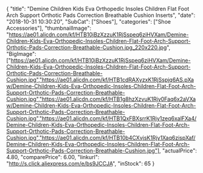 {
	"title": "Demine Children Kids Eva Orthopedic Insoles Children Flat Foot Arch Support Orthotic Pads Correction Breathable Cushion Inserts",
	"date": "2018-10-31 10:30:20",
	"SubCat": ["Shoes"],
	"categories": ["Shoe Accessories"],
	"thumbnailImage": "https://ae01.alicdn.com/kf/HTB10jBzXzzuK1RjSspeq6ziHVXam/Demine-Children-Kids-Eva-Orthopedic-Insoles-Children-Flat-Foot-Arch-Support-Orthotic-Pads-Correction-Breathable-Cushion.jpg_220x220.jpg",
	"BigImage": ["https://ae01.alicdn.com/kf/HTB10jBzXzzuK1RjSspeq6ziHVXam/Demine-Children-Kids-Eva-Orthopedic-Insoles-Children-Flat-Foot-Arch-Support-Orthotic-Pads-Correction-Breathable-Cushion.jpg","https://ae01.alicdn.com/kf/HTB1cdRAXyzxK1RjSspjq6AS.pXaw/Demine-Children-Kids-Eva-Orthopedic-Insoles-Children-Flat-Foot-Arch-Support-Orthotic-Pads-Correction-Breathable-Cushion.jpg","https://ae01.alicdn.com/kf/HTB1g8hzXzvuK1Rjy0Faq6x2aVXaw/Demine-Children-Kids-Eva-Orthopedic-Insoles-Children-Flat-Foot-Arch-Support-Orthotic-Pads-Correction-Breathable-Cushion.jpg","https://ae01.alicdn.com/kf/HTB1QxFBXsrrK1Rjy1zeq6xalFXa4/Demine-Children-Kids-Eva-Orthopedic-Insoles-Children-Flat-Foot-Arch-Support-Orthotic-Pads-Correction-Breathable-Cushion.jpg","https://ae01.alicdn.com/kf/HTB10b4CXvjsK1Rjy1Xaq6zispXaf/Demine-Children-Kids-Eva-Orthopedic-Insoles-Children-Flat-Foot-Arch-Support-Orthotic-Pads-Correction-Breathable-Cushion.jpg"],
	"actualPrice": 4.80,
	"comparePrice": 6.00,
	"linkurl": "http://s.click.aliexpress.com/e/bs9JCCJA",
	"inStock": 65
}
